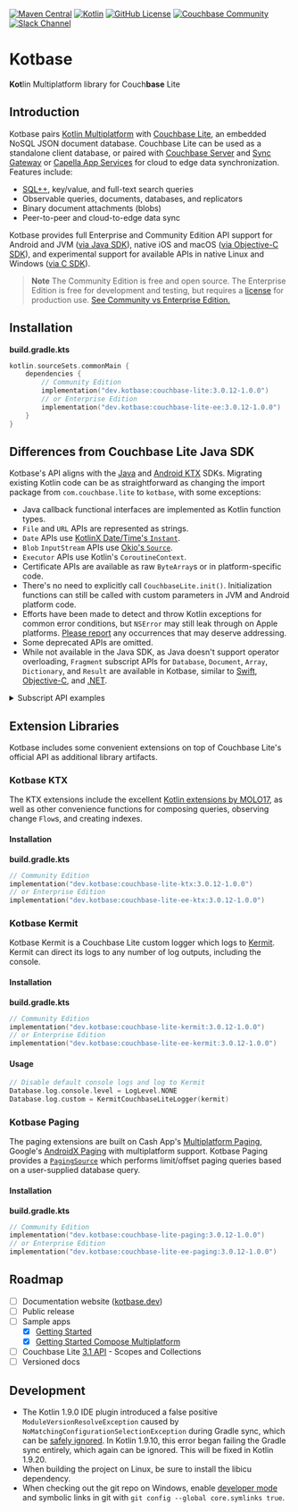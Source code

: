 [![Maven Central](https://img.shields.io/maven-central/v/dev.kotbase/couchbase-lite)](
https://central.sonatype.com/namespace/dev.kotbase)
[![Kotlin](https://img.shields.io/badge/kotlin-1.9.0-blue.svg?logo=kotlin)](http://kotlinlang.org)
[![GitHub License](https://img.shields.io/github/license/jeffdgr8/kotbase)](LICENSE)
[![Couchbase Community](https://img.shields.io/badge/couchbase-community-ea2328?logo=couchbase&logoColor=ea2328)](
https://www.couchbase.com/developers/community/)
[![Slack Channel](https://img.shields.io/badge/chat-%23couchbase-4a154b.svg?logo=slack)](
https://kotlinlang.slack.com/messages/couchbase/)

# Kotbase

**Kot**lin Multiplatform library for Couch**base** Lite

## Introduction

Kotbase pairs [Kotlin Multiplatform](https://kotlinlang.org/lp/multiplatform/) with [Couchbase Lite](
https://www.couchbase.com/products/lite/), an embedded NoSQL JSON document database. Couchbase Lite can be used as a
standalone client database, or paired with [Couchbase Server](https://www.couchbase.com/products/server/) and [Sync
Gateway](https://www.couchbase.com/products/sync-gateway/) or [Capella App Services](
https://www.couchbase.com/products/capella/app-services/) for cloud to edge data synchronization. Features include:

* [SQL++](https://www.couchbase.com/products/n1ql/), key/value, and full-text search queries
* Observable queries, documents, databases, and replicators
* Binary document attachments (blobs)
* Peer-to-peer and cloud-to-edge data sync

Kotbase provides full Enterprise and Community Edition API support for Android and JVM ([via Java SDK](
https://github.com/couchbase/couchbase-lite-java-ce-root)), native iOS and macOS ([via Objective-C SDK](
https://github.com/couchbase/couchbase-lite-ios)), and experimental support for available APIs in native Linux and
Windows ([via C SDK](https://github.com/couchbase/couchbase-lite-C)).

> **Note**
> The Community Edition is free and open source. The Enterprise Edition is free for development and testing, but
> requires a [license](https://www.couchbase.com/pricing/#couchbase-mobile) for production use. [See Community vs
> Enterprise Edition.](https://www.couchbase.com/products/editions/#couchbase_lite)

## Installation

**build.gradle.kts**
```kotlin
kotlin.sourceSets.commonMain {
    dependencies {
        // Community Edition
        implementation("dev.kotbase:couchbase-lite:3.0.12-1.0.0")
        // or Enterprise Edition
        implementation("dev.kotbase:couchbase-lite-ee:3.0.12-1.0.0")
    }
}
```

## Differences from Couchbase Lite Java SDK

Kotbase's API aligns with the [Java](https://docs.couchbase.com/couchbase-lite/current/java/quickstart.html) and
[Android KTX](https://docs.couchbase.com/couchbase-lite/current/android/quickstart.html) SDKs. Migrating existing Kotlin
code can be as straightforward as changing the import package from `com.couchbase.lite` to `kotbase`, with some
exceptions:

* Java callback functional interfaces are implemented as Kotlin function types.
* `File` and `URL` APIs are represented as strings.
* `Date` APIs use [KotlinX Date/Time's `Instant`](
https://kotlinlang.org/api/kotlinx-datetime/kotlinx-datetime/kotlinx.datetime/-instant/).
* `Blob` `InputStream` APIs use [Okio's `Source`](https://square.github.io/okio/3.x/okio/okio/okio/-source/).
* `Executor` APIs use Kotlin's `CoroutineContext`.
* Certificate APIs are available as raw `ByteArray`s or in platform-specific code.
* There's no need to explicitly call `CouchbaseLite.init()`. Initialization functions can still be called with custom
  parameters in JVM and Android platform code.
* Efforts have been made to detect and throw Kotlin exceptions for common error conditions, but `NSError` may still leak
  through on Apple platforms. [Please report](https://github.com/jeffdgr8/kotbase/issues/new) any occurrences that may
  deserve addressing.
* Some deprecated APIs are omitted.
* While not available in the Java SDK, as Java doesn't support operator overloading, `Fragment` subscript APIs for
`Database`, `Document`, `Array`, `Dictionary`, and `Result` are available in Kotbase, similar to [Swift](
https://docs.couchbase.com/mobile/3.0.12/couchbase-lite-swift/Classes/Fragment.html), [Objective-C](
https://docs.couchbase.com/mobile/3.0.12/couchbase-lite-objc/Protocols/CBLFragment.html), and [.NET](
https://docs.couchbase.com/mobile/3.0.12/couchbase-lite-net/api/Couchbase.Lite.IFragment.html).
<details>
<summary>Subscript API examples</summary>

```kotlin
val db = Database("db")
val doc = db["doc-id"]         // DocumentFragment
doc.exists                     // true or false
doc.document                   // "doc-id" Document from Database
doc["array"].array             // Array value from "array" key
doc["array"][0].string         // String value from first Array item
doc["dict"].dictionary         // Dictionary value from "dict" key
doc["dict"]["num"].int         // Int value from Dictionary "num" key
db["milk"]["exp"].date         // Instant value from "exp" key from "milk" Document
val newDoc = MutableDocument("new-id")
newDoc["name"].value = "Sally" // set "name" value
```
</details>

## Extension Libraries

Kotbase includes some convenient extensions on top of Couchbase Lite's official API as additional library artifacts.

### Kotbase KTX

The KTX extensions include the excellent [Kotlin extensions by MOLO17](https://github.com/MOLO17/couchbase-lite-kotlin),
as well as other convenience functions for composing queries, observing change `Flow`s, and creating indexes.

#### Installation

**build.gradle.kts**
```kotlin
// Community Edition
implementation("dev.kotbase:couchbase-lite-ktx:3.0.12-1.0.0")
// or Enterprise Edition
implementation("dev.kotbase:couchbase-lite-ee-ktx:3.0.12-1.0.0")
```

### Kotbase Kermit

Kotbase Kermit is a Couchbase Lite custom logger which logs to [Kermit](https://github.com/touchlab/Kermit). Kermit can
direct its logs to any number of log outputs, including the console.

#### Installation

**build.gradle.kts**
```kotlin
// Community Edition
implementation("dev.kotbase:couchbase-lite-kermit:3.0.12-1.0.0")
// or Enterprise Edition
implementation("dev.kotbase:couchbase-lite-ee-kermit:3.0.12-1.0.0")
```

#### Usage

```kotlin
// Disable default console logs and log to Kermit
Database.log.console.level = LogLevel.NONE
Database.log.custom = KermitCouchbaseLiteLogger(kermit)
```

### Kotbase Paging

The paging extensions are built on Cash App's [Multiplatform Paging](https://github.com/cashapp/multiplatform-paging),
Google's [AndroidX Paging](https://developer.android.com/topic/libraries/architecture/paging/v3-overview) with
multiplatform support. Kotbase Paging provides a [`PagingSource`](
https://developer.android.com/reference/kotlin/androidx/paging/PagingSource) which performs limit/offset paging queries
based on a user-supplied database query.

#### Installation

**build.gradle.kts**
```kotlin
// Community Edition
implementation("dev.kotbase:couchbase-lite-paging:3.0.12-1.0.0")
// or Enterprise Edition
implementation("dev.kotbase:couchbase-lite-ee-paging:3.0.12-1.0.0")
```

## Roadmap

* [ ] Documentation website ([kotbase.dev](https://kotbase.dev/))
* [ ] Public release
* [ ] Sample apps
    * [x] [Getting Started](examples/getting-started)
    * [x] [Getting Started Compose Multiplatform](examples/getting-started-compose)
* [ ] Couchbase Lite [3.1 API](https://docs.couchbase.com/couchbase-lite/3.1/cbl-whatsnew.html) - Scopes and Collections
* [ ] Versioned docs

## Development

* The Kotlin 1.9.0 IDE plugin introduced a false positive `ModuleVersionResolveException` caused by
  `NoMatchingConfigurationSelectionException` during Gradle sync, which can be [safely ignored](
  https://youtrack.jetbrains.com/issue/KT-59020#focus=Comments-27-7411306.0-0). In Kotlin 1.9.10, this error began
  failing the Gradle sync entirely, which again can be ignored. This will be fixed in Kotlin 1.9.20.
* When building the project on Linux, be sure to install the libicu dependency.
* When checking out the git repo on Windows, enable [developer mode](
  https://learn.microsoft.com/en-us/windows/apps/get-started/enable-your-device-for-development) and symbolic links in
  git with `git config --global core.symlinks true`.
